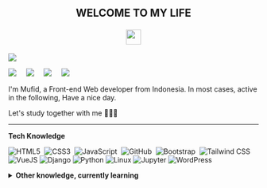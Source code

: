 <h2 align="center"><strong><p>WELCOME TO MY LIFE</p></strong><img src="https://github.com/themufid/README/blob/main/gifs/Halo.gif" width="30"></h2>
   
<p align="center">
   
![](https://visitor-badge.glitch.me/badge?page_id=themufid&style=flat-square&color=0088cc)
   
  <a href="mailto:almufid.business@gmail.com?subject=Olá%20Bruno%20Tacca"><img src="https://img.shields.io/badge/gmail-%23D14836.svg?&style=for-the-badge&logo=gmail&logoColor=white" /></a>&nbsp;&nbsp;&nbsp;&nbsp;
  <a href="https://www.instagram.com/faisalmufidd/"><img src="https://img.shields.io/badge/instagram-%23dc2743.svg?&style=for-the-badge&logo=instagram&logoColor=white" /></a>&nbsp;&nbsp;&nbsp;&nbsp;
  <a href="https://www.linkedin.com/in/rodhifaisalmufid/"><img src="https://img.shields.io/badge/linkedin-%230077B5.svg?&style=for-the-badge&logo=linkedin&logoColor=white" /></a>&nbsp;&nbsp;&nbsp;&nbsp;
  <a href="https://dev.to/themufid"><img src="https://img.shields.io/badge/dev.to-%230077B5.svg?&style=for-the-badge&logo=dev.to&logoColor=white" /></a>&nbsp;&nbsp;&nbsp;&nbsp;

  <p>I'm Mufid, a Front-end Web developer from Indonesia. In most cases, active in the following, Have a nice day.</p>
<p>Let's study together with me 👨🏻‍💻</p>
  <hr />
  
  <p><b>Tech Knowledge</b></p>
  
  ![HTML5](https://img.shields.io/badge/HTML5-E34F26.svg?&style=flat&logo=html5&logoColor=white)&nbsp;
  ![CSS3](https://img.shields.io/badge/CSS3-%231572B6.svg?&style=flat&logo=css3&logoColor=white)&nbsp;
  ![JavaScript](https://img.shields.io/badge/JavaScript-323330.svg?&style=flat&logo=javascript&logoColor=%23F7DF1E)&nbsp;
  ![GitHub](https://img.shields.io/badge/Github-%23121011.svg?&style=flat&logo=github&logoColor=white)&nbsp;
  ![Bootstrap](https://img.shields.io/badge/Bootstrap-7286D3?style=flat&logo=Bootstrap&logoColor=white)&nbsp;
  ![Tailwind CSS](https://img.shields.io/badge/TailwindCSS-7952B3?style=flat&logo=TailwindCSS&logoColor=white)
  ![VueJS](https://img.shields.io/badge/VueJS-439A97?style=flat&logo=Vue.js&logoColor=white)
  ![Django](https://img.shields.io/badge/Django-000000?style=flat&logo=Django&logoColor=white)
  ![Python](https://img.shields.io/badge/Python-000000?style=flat&logo=Python&logoColor=white)
  ![Linux](https://img.shields.io/badge/LINUX-4479A1?style=flat-square&logo=linux&logoColor=black)
  ![Jupyter](https://img.shields.io/badge/Jupyter-7286D3?style=flat&logo=Jupyter&logoColor=white)
  ![WordPress](https://img.shields.io/badge/WordPress-7286D3?style=flat&logo=WordPress&logoColor=white)
  
  <details>
  <summary><b>Other knowledge, currently learning</b></summary>
  </br>
  
  ![MongoDB](https://img.shields.io/badge/MONGODB-47A248.svg?&style=flat&logo=mongodb&logoColor=white)&nbsp;
  
 <p><img align="left" src="https://github-readme-stats.vercel.app/api/top-langs?username=themufid&show_icons=true&locale=en&layout=compact" alt="themufid" /></p>
